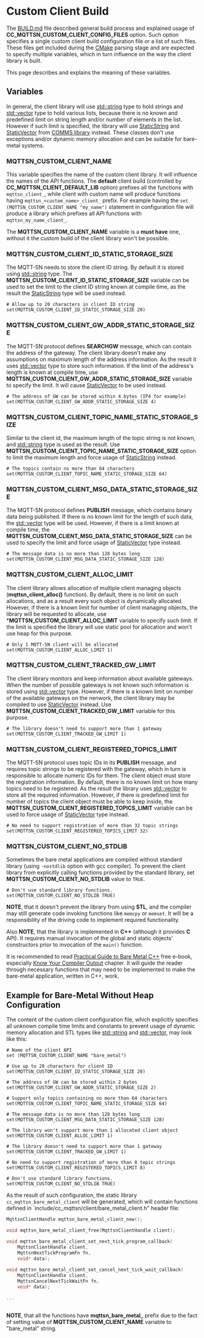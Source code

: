 # Custom Client Build
The [BUILD.md](BUILD.md) file described general build process and explained
usage of **CC_MQTTSN_CUSTOM_CLIENT_CONFIG_FILES** option. Such option specifies 
a single custom client build configuration file or a list of such files. These
files get included during the [CMake](https://cmake.org) parsing stage and 
are expected to specify multiple variables, which in turn influence on the
way the client library is built.

This page describes and explains the meaning of these variables.

## Variables
In general, the client library will use 
[std::string](http://en.cppreference.com/w/cpp/string/basic_string) type to 
hold strings and 
[std::vector](http://en.cppreference.com/w/cpp/container/vector) type to hold
various lists, because there is no known and predefined limit on string length
and/or number of elements in the list. However if such limit is specified, the
library will use [StaticString](https://github.com/commschamp/comms/blob/master/include/comms/util/StaticString.h)
and [StaticVector](https://github.com/commschamp/comms/blob/master/include/comms/util/StaticVector.h)
from [COMMS library](https://github.com/commschamp/comms)
instead. These classes don't use exceptions and/or dynamic memory allocation
and can be suitable for bare-metal systems.

### MQTTSN_CUSTOM_CLIENT_NAME
This variable specifies the name of the custom client library.
It will influence the names of the API functions. The **default** client build
(controlled by **CC_MQTTSN_CLIENT_DEFAULT_LIB** option) prefixes all the 
functions with `mqttsn_client_`, while client with custom name will produce 
functions having `mqttsn_<custom_name>_client_` prefix. For example having the
`set (MQTTSN_CUSTOM_CLIENT_NAME "my_name")` statement in configuration file
will produce a library which prefixes all API functions with 
`mqttsn_my_name_client_`.

The **MQTTSN_CUSTOM_CLIENT_NAME** variable is a **must have** one, without it
the custom build of the client library won't be possible.

### MQTTSN_CUSTOM_CLIENT_ID_STATIC_STORAGE_SIZE
The MQTT-SN needs to store the client ID string. By default it is stored using
[std::string](http://en.cppreference.com/w/cpp/string/basic_string) type. The
**MQTTSN_CUSTOM_CLIENT_ID_STATIC_STORAGE_SIZE** variable can be used to set
the limit to the client ID string known at compile time, as the result the
[StaticString](https://github.com/commschamp/comms/blob/master/include/comms/util/StaticString.h)
type will be used instead.
```
# Allow up to 20 characters in client ID string
set(MQTTSN_CUSTOM_CLIENT_ID_STATIC_STORAGE_SIZE 20)
```

### MQTTSN_CUSTOM_CLIENT_GW_ADDR_STATIC_STORAGE_SIZE
The MQTT-SN protocol defines **SEARCHGW** message, which can contain the 
address of the gateway. The client library doesn't make any assumptions on 
maximum length of the address information. As the result it uses
[std::vector](http://en.cppreference.com/w/cpp/container/vector) type to
store such information. If the limit of the address's length is known at compile
time, use **MQTTSN_CUSTOM_CLIENT_GW_ADDR_STATIC_STORAGE_SIZE** variable to
specify the limit. It will cause 
[StaticVector](https://github.com/commschamp/comms/blob/master/include/comms/util/StaticVector.h)
to be used instead.
```
# The address of GW can be stored within 4 bytes (IP4 for example)
set(MQTTSN_CUSTOM_CLIENT_GW_ADDR_STATIC_STORAGE_SIZE 4)
```

### MQTTSN_CUSTOM_CLIENT_TOPIC_NAME_STATIC_STORAGE_SIZE
Similar to the client id, the maximum length of the topic string is not known, and
[std::string](http://en.cppreference.com/w/cpp/string/basic_string) type is
used as the result. Use **MQTTSN_CUSTOM_CLIENT_TOPIC_NAME_STATIC_STORAGE_SIZE**
option to limit the maximum length and force usage of 
[StaticString](https://github.com/commschamp/comms/blob/master/include/comms/util/StaticString.h)
instead.
```
# The topics contain no more than 64 characters
set(MQTTSN_CUSTOM_CLIENT_TOPIC_NAME_STATIC_STORAGE_SIZE 64)
```

### MQTTSN_CUSTOM_CLIENT_MSG_DATA_STATIC_STORAGE_SIZE
The MQTT-SN protocol defines **PUBLISH** message, which contains binary data
being published. If there is no known limit for the length of such data, the
[std::vector](http://en.cppreference.com/w/cpp/container/vector) type will be
used. However, if there is a limit known at compile time, the 
**MQTTSN_CUSTOM_CLIENT_MSG_DATA_STATIC_STORAGE_SIZE** can be used to specify the
limit and force usage of 
[StaticVector](https://github.com/commschamp/comms/blob/master/include/comms/util/StaticVector.h) 
type instead.
```
# The message data is no more than 128 bytes long
set(MQTTSN_CUSTOM_CLIENT_MSG_DATA_STATIC_STORAGE_SIZE 128)
```

### MQTTSN_CUSTOM_CLIENT_ALLOC_LIMIT
The client library allows allocation of multiple client managing objects
(**mqttsn_client_alloc()** function). By default, there is no limit on such
allocations, and as a result every such object is dynamically allocated.
However, if there is a known limit for number of client managing objects, the
library will be requested to allocate, use ***MQTTSN_CUSTOM_CLIENT_ALLOC_LIMIT**
variable to specify such limit. If the limit is specified the library will 
use static pool for allocation and won't use heap for this purpose.
```
# Only 1 MQTT-SN client will be allocated
set(MQTTSN_CUSTOM_CLIENT_ALLOC_LIMIT 1)
```

### MQTTSN_CUSTOM_CLIENT_TRACKED_GW_LIMIT
The client library monitors and keep information about available gateways. When
the number of possible gateways is not known such information is stored using
[std::vector](http://en.cppreference.com/w/cpp/container/vector) type. However,
if there is a known limit on number of the available gateways on the nenwork,
the client library may be compiled to use 
[StaticVector](https://github.com/commschamp/comms/blob/master/include/comms/util/StaticVector.h) 
instead. Use **MQTTSN_CUSTOM_CLIENT_TRACKED_GW_LIMIT** variable for this purpose.
```
# The library doesn't need to support more than 1 gateway
set(MQTTSN_CUSTOM_CLIENT_TRACKED_GW_LIMIT 1)
```

### MQTTSN_CUSTOM_CLIENT_REGISTERED_TOPICS_LIMIT
The MQTT-SN protocol uses topic IDs in its **PUBLISH** message, and requires
topic strings to be registered with the gateway, which in turn is responsible
to allocate numeric IDs for them. The client object must store the registration
information. By default, there is no known limit on how many topics need to be
registered. As the result the library uses 
[std::vector](http://en.cppreference.com/w/cpp/container/vector) to store all
the required information. However, if there is predefined limit for number of topics
the client object must be able to keep inside, the **MQTTSN_CUSTOM_CLIENT_REGISTERED_TOPICS_LIMIT**
variable can be used to force usage of
[StaticVector](https://github.com/commschamp/comms/blob/master/include/comms/util/StaticVector.h) 
type instead.
```
# No need to support registration of more than 32 topic strings
set(MQTTSN_CUSTOM_CLIENT_REGISTERED_TOPICS_LIMIT 32)
```

### MQTTSN_CUSTOM_CLIENT_NO_STDLIB
Sometimes the bare metal applications are compiled without standard library
(using `-nostdlib` option with gcc compiler). To prevent the client library from
explicitly calling functions provided by the standard library, 
set **MQTTSN_CUSTOM_CLIENT_NO_STDLIB** value to `TRUE`. 
```
# Don't use standard library functions.
set(MQTTSN_CUSTOM_CLIENT_NO_STDLIB TRUE)
```
**NOTE**, that it doesn't prevent the library from using **STL**, and the compiler
may still generate code invoking functions like `memcpy` or `memset`. It will
be a responsibility of the driving code to implement required functionality.

Also **NOTE**, that the library is implemented in **C++** (although it provides
**C** API). It requires manual invocation of the global and static objects'
constructors prior to invocation of the `main()` function. 

It is recommended to read 
[Practical Guide to Bare Metal C++](https://arobenko.github.io/bare_metal_cpp)
free e-book, especially 
[Know Your Compiler Output](https://arobenko.github.io/bare_metal_cpp/#_know_your_compiler_output)
chapter. It will guide the reader through necessary functions that may need
to be implemented to make the bare-metal application, written in C++, work.

## Example for Bare-Metal Without Heap Configuration 
The content of the custom client configuration file, which explicitly specifies
all unknown compile time limits and constants to prevent usage of dynamic 
memory allocation and STL types like [std::string](http://en.cppreference.com/w/cpp/string/basic_string)
and [std::vector](http://en.cppreference.com/w/cpp/container/vector), may look
like this:
```
# Name of the client API
set (MQTTSN_CUSTOM_CLIENT_NAME "bare_metal")

# Use up to 20 characters for client ID
set(MQTTSN_CUSTOM_CLIENT_ID_STATIC_STORAGE_SIZE 20)

# The address of GW can be stored within 2 bytes
set(MQTTSN_CUSTOM_CLIENT_GW_ADDR_STATIC_STORAGE_SIZE 2)

# Support only topics containing no more than 64 characters
set(MQTTSN_CUSTOM_CLIENT_TOPIC_NAME_STATIC_STORAGE_SIZE 64)

# The message data is no more than 128 bytes long
set(MQTTSN_CUSTOM_CLIENT_MSG_DATA_STATIC_STORAGE_SIZE 128)

# The library won't support more than 1 allocated client object
set(MQTTSN_CUSTOM_CLIENT_ALLOC_LIMIT 1)

# The library doesn't need to support more than 1 gateway
set(MQTTSN_CUSTOM_CLIENT_TRACKED_GW_LIMIT 1)

# No need to support registration of more than 8 topic strings
set(MQTTSN_CUSTOM_CLIENT_REGISTERED_TOPICS_LIMIT 8)

# Don't use standard library functions.
set(MQTTSN_CUSTOM_CLIENT_NO_STDLIB TRUE)
```
As the result of such configuration, the static library `cc_mqttsn_bare_metal_client`
will be generated, which will contain functions defined in 
`include/cc_mqttsn/client/bare_metal_client.h" header file:
```c
MqttsnClientHandle mqttsn_bare_metal_client_new();

void mqttsn_bare_metal_client_free(MqttsnClientHandle client);

void mqttsn_bare_metal_client_set_next_tick_program_callback(
    MqttsnClientHandle client,
    MqttsnNextTickProgramFn fn,
    void* data);
    
void mqttsn_bare_metal_client_set_cancel_next_tick_wait_callback(
    MqttsnClientHandle client,
    MqttsnCancelNextTickWaitFn fn,
    void* data);

...
    
```
**NOTE**, that all the functions have **mqttsn_bare_metal_** prefix due to the
fact of setting value of **MQTTSN_CUSTOM_CLIENT_NAME** variable to "bare_metal" string.
